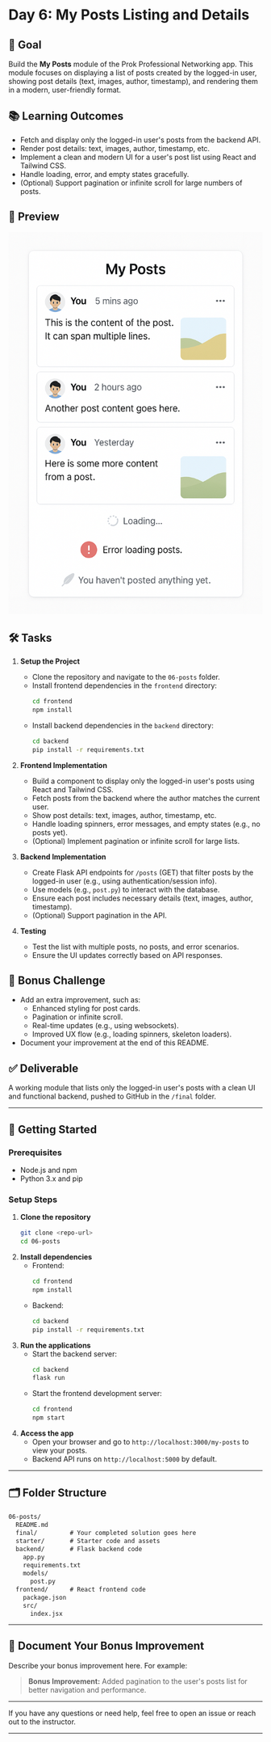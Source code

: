 # Day 6: My Posts Listing and Details

## 🎯 Goal

Build the **My Posts** module of the Prok Professional Networking app. This module focuses on displaying a list of posts created by the logged-in user, showing post details (text, images, author, timestamp), and rendering them in a modern, user-friendly format.

## 📚 Learning Outcomes

- Fetch and display only the logged-in user's posts from the backend API.
- Render post details: text, images, author, timestamp, etc.
- Implement a clean and modern UI for a user's post list using React and Tailwind CSS.
- Handle loading, error, and empty states gracefully.
- (Optional) Support pagination or infinite scroll for large numbers of posts.

## 📸 Preview

![Posts Listing](./listing-posts.png)

## 🛠️ Tasks

1. **Setup the Project**

   - Clone the repository and navigate to the `06-posts` folder.
   - Install frontend dependencies in the `frontend` directory:
     ```bash
     cd frontend
     npm install
     ```
   - Install backend dependencies in the `backend` directory:
     ```bash
     cd backend
     pip install -r requirements.txt
     ```

2. **Frontend Implementation**

   - Build a component to display only the logged-in user's posts using React and Tailwind CSS.
   - Fetch posts from the backend where the author matches the current user.
   - Show post details: text, images, author, timestamp, etc.
   - Handle loading spinners, error messages, and empty states (e.g., no posts yet).
   - (Optional) Implement pagination or infinite scroll for large lists.

3. **Backend Implementation**

   - Create Flask API endpoints for `/posts` (GET) that filter posts by the logged-in user (e.g., using authentication/session info).
   - Use models (e.g., `post.py`) to interact with the database.
   - Ensure each post includes necessary details (text, images, author, timestamp).
   - (Optional) Support pagination in the API.

4. **Testing**
   - Test the list with multiple posts, no posts, and error scenarios.
   - Ensure the UI updates correctly based on API responses.

## 🧪 Bonus Challenge

- Add an extra improvement, such as:
  - Enhanced styling for post cards.
  - Pagination or infinite scroll.
  - Real-time updates (e.g., using websockets).
  - Improved UX flow (e.g., loading spinners, skeleton loaders).
- Document your improvement at the end of this README.

## ✅ Deliverable

A working module that lists only the logged-in user's posts with a clean UI and functional backend, pushed to GitHub in the `/final` folder.

---

## 🚀 Getting Started

### Prerequisites

- Node.js and npm
- Python 3.x and pip

### Setup Steps

1. **Clone the repository**
   ```bash
   git clone <repo-url>
   cd 06-posts
   ```
2. **Install dependencies**
   - Frontend:
     ```bash
     cd frontend
     npm install
     ```
   - Backend:
     ```bash
     cd backend
     pip install -r requirements.txt
     ```
3. **Run the applications**
   - Start the backend server:
     ```bash
     cd backend
     flask run
     ```
   - Start the frontend development server:
     ```bash
     cd frontend
     npm start
     ```
4. **Access the app**
   - Open your browser and go to `http://localhost:3000/my-posts` to view your posts.
   - Backend API runs on `http://localhost:5000` by default.

---

## 🗂️ Folder Structure

```
06-posts/
  README.md
  final/         # Your completed solution goes here
  starter/       # Starter code and assets
  backend/       # Flask backend code
    app.py
    requirements.txt
    models/
      post.py
  frontend/      # React frontend code
    package.json
    src/
      index.jsx
```

---

## 📝 Document Your Bonus Improvement

Describe your bonus improvement here. For example:

> **Bonus Improvement:** Added pagination to the user's posts list for better navigation and performance.

---

If you have any questions or need help, feel free to open an issue or reach out to the instructor.

---
